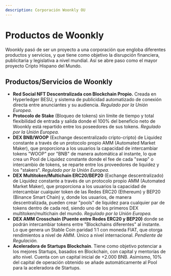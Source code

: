 ```yaml
---
description: Corporación Woonkly OU
---
```


# Productos de Woonkly

Woonkly pasó de ser un proyecto a una corporación que engloba diferentes productos y servicios, y que tiene como objetivo la disrupción financiera, publicitaria y legislativa a nivel mundial. Así se abre paso como el mayor proyecto Cripto Hispano del Mundo.

## Productos/Servicios de Woonkly

* **Red Social NFT Descentralizada con Blockchain Propio.** Creada en Hyperledger BESU, y sistema de publicidad automatizado de conexión directa entre anunciantes y su audiencia. _Regulado por la Unión Europea._
* **Protocolo de Stake** \(Bloqueo de tokens\) sin límite de tiempo y total flexibilidad de entrada y salida donde el 100% del beneficio neto de Woonkly está repartido entre los poseedores de sus tokens. _Regulado por la Unión Europea._
* **DEX BNB/WOOP** \(Exchange descentralizado cripto-cripto\) de Liquidez constante a través de un protocolo propio AMM \(Automated Market Maker\), que proporciona a los usuarios la capacidad de intercambiar tokens "WOOP" por "BNB" de manera automática al instante, lo que crea un Pool de Liquidez constante donde el fee de cada "swap" o intercambio de tokens, se reparte entre los proveedores de liquidez y los "stakers". _Regulado por la Unión Europea._
* **DEX Multitoken/Multichain ERC20/BEP20** \(Exchange descentralizado\) de Liquidez constante a través de un protocolo propio AMM \(Automated Market Maker\), que proporciona a los usuarios la capacidad de intercambiar cualquier token de las Redes ERC20 \(Ethereum\) y BEP20 \(Binance Smart Chain\) y, donde los usuarios, de manera descentralizada, pueden crear "pools" de liquidez para cualquier par de tokens dentro de cada red, siendo uno de los primeros DEX multitoken/multichain del mundo. _Regulado por la Unión Europea._
* **DEX AMM Crosschain \(Puente entre Redes ERC20 y BEP20\)** donde se podrán intercambiar tokens entre "Blockchains diferentes" al instante. Lo que genera  un Stable Coin paridad 1:1 con moneda FIAT, que otorga rendimientos a nivel de AMM. Único a nivel internacional. _Pendiente de Regulación._
* **Aceleradora de Startups Blockchain**. Tiene como objetivo potenciar a los mejores Startups, basados en Blockchain, con capital y mentorías de alto nivel. Cuenta con un capital inicial de +2.000 BNB. Asimismo, 10% del capital de operación obtenido se añade automáticamente al Pool para la aceleradora de Startups.

